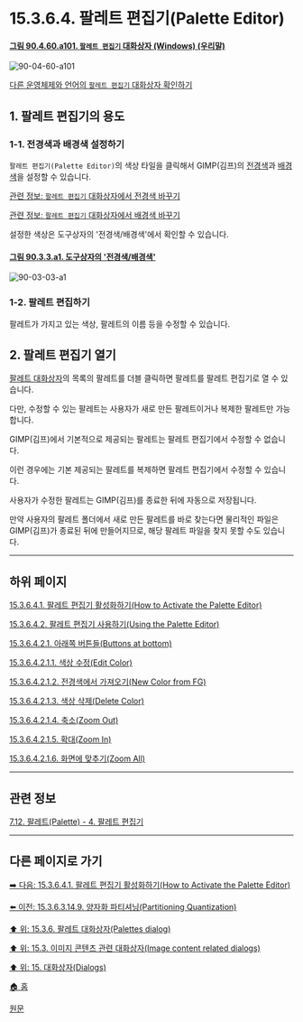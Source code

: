 # 15.3.6.4. 팔레트 편집기(Palette Editor)

<a id="90-04-60-a101"></a>

#### [그림 90.4.60.a101. `팔레트 편집기` 대화상자 (Windows) (우리말)](./90-04-0060-palette_editor.md#90-04-60-a101)
![90-04-60-a101](https://github.com/wonder13662/gimp/assets/15767104/f294ef6c-443d-4e55-8a64-de2283ca5ba5)

[다른 운영체제와 언어의 `팔레트 편집기` 대화상자 확인하기](./90-04-0060-palette_editor.md#90-04-60-a102)

<a id="15-03-06-04-s1"></a>

## 1. 팔레트 편집기의 용도

<a id="15-03-06-04-s1-01"></a>

### 1-1. 전경색과 배경색 설정하기
`팔레트 편집기(Palette Editor)`의 색상 타일을 클릭해서 GIMP(김프)의 [전경색](./19-glossaryx-foreground_color.md)과 [배경색](./19-glossaryx-background_color.md)을 설정할 수 있습니다.

[관련 정보: `팔레트 편집기` 대화상자에서 전경색 바꾸기](./15-03-06-02-00-using_the_palettes_dialog.md#15-03-06-02-s2)

[관련 정보: `팔레트 편집기` 대화상자에서 배경색 바꾸기](./15-03-06-02-00-using_the_palettes_dialog.md#15-03-06-02-s3)

설정한 색상은 도구상자의 '전경색/배경색'에서 확인할 수 있습니다.

<a id="90-03-03-a1"></a>

#### [그림 90.3.3.a1. 도구상자의 '전경색/배경색'](./90-03-03-foreground_color_n_background_color.md#90-03-03-a1)
![90-03-03-a1](https://github.com/wonder13662/gimp/assets/15767104/5c0772d5-07d5-404f-bb30-836be3943703)

<a id="15-03-06-04-s1-02"></a>

### 1-2. 팔레트 편집하기
팔레트가 가지고 있는 색상, 팔레트의 이름 등을 수정할 수 있습니다.

<a id="15-03-06-04-s2"></a>

## 2. 팔레트 편집기 열기
[팔레트 대화상자](./15-03-06-00-palettes-dialog.md)의 목록의 팔레트를 더블 클릭하면 팔레트를 팔레트 편집기로 열 수 있습니다.

다만, 수정할 수 있는 팔레트는 사용자가 새로 만든 팔레트이거나 복제한 팔레트만 가능합니다.

GIMP(김프)에서 기본적으로 제공되는 팔레트는 팔레트 편집기에서 수정할 수 없습니다.

이런 경우에는 기본 제공되는 팔레트를 복제하면 팔레트 편집기에서 수정할 수 있습니다.

사용자가 수정한 팔레트는 GIMP(김프)를 종료한 뒤에 자동으로 저장됩니다.

만약 사용자의 팔레트 폴더에서 새로 만든 팔레트를 바로 찾는다면 물리적인 파일은 GIMP(김프)가 종료된 뒤에 만들어지므로, 해당 팔레트 파일을 찾지 못할 수도 있습니다.

***

## 하위 페이지

[15.3.6.4.1. 팔레트 편집기 활성화하기(How to Activate the Palette Editor)](./15-03-06-04-01-how_to_activate_the_palette_editor.md)

[15.3.6.4.2. 팔레트 편집기 사용하기(Using the Palette Editor)](./15-03-06-04-02-00-using_the_palette_editor.md)

[15.3.6.4.2.1. 아래쪽 버튼들(Buttons at bottom)](./15-03-06-04-02-01-00-buttons_at_bottom.md)

[15.3.6.4.2.1.1. 색상 수정(Edit Color)](./15-03-06-04-02-01-01-edit_color.md)

[15.3.6.4.2.1.2. 전경색에서 가져오기(New Color from FG)](./15-03-06-04-02-01-02-new_color_from_fg.md)

[15.3.6.4.2.1.3. 색상 삭제(Delete Color)](./15-03-06-04-02-01-03-delete_color.md)

[15.3.6.4.2.1.4. 축소(Zoom Out)](./15-03-06-04-02-01-04-zoom_out.md)

[15.3.6.4.2.1.5. 확대(Zoom In)](./15-03-06-04-02-01-05-zoom_in.md)

[15.3.6.4.2.1.6. 화면에 맞추기(Zoom All)](./15-03-06-04-02-01-06-zoom_all.md)

***

## 관련 정보

[7.12. 팔레트(Palette) - 4. 팔레트 편집기](./07-12-00-palettes.md#07-12-s4)

***

## 다른 페이지로 가기

[➡️ 다음: 15.3.6.4.1. 팔레트 편집기 활성화하기(How to Activate the Palette Editor)](./15-03-06-04-01-how_to_activate_the_palette_editor.md)

[⬅️ 이전: 15.3.6.3.14.9. 양자화 파티셔닝(Partitioning Quantization)](./15-03-06-03-14-09-partitioning_quantization.md)

[⬆️ 위: 15.3.6. 팔레트 대화상자(Palettes dialog)](./15-03-06-00-palettes-dialog.md)

[⬆️ 위: 15.3. 이미지 콘텐츠 관련 대화상자(Image content related dialogs)](./15-03-00-image-content-related-dialogs.md)

[⬆️ 위: 15. 대화상자(Dialogs)](./15-00-dialogs.md)

[🏠 홈](./00-home.md)

[원문](https://docs.gimp.org/2.10/ko/gimp-palette-dialog.html#gimp-palette-editor-dialog)